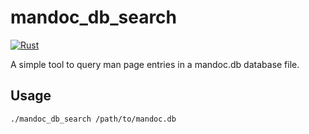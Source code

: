 # mandoc_db_search
[![Rust](https://github.com/ryanv404/mandoc_db_search/actions/workflows/rust.yml/badge.svg)](https://github.com/ryanv404/mandoc_db_search/actions/workflows/rust.yml)

A simple tool to query man page entries in a mandoc.db database file.

## Usage
```
./mandoc_db_search /path/to/mandoc.db
```

